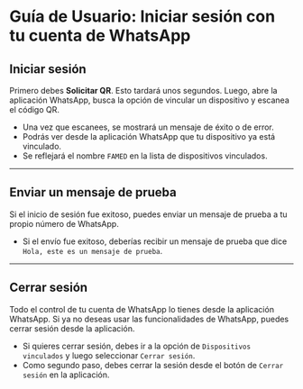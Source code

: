 # Guía de Usuario: Iniciar sesión con tu cuenta de WhatsApp

## Iniciar sesión

Primero debes **Solicitar QR**. Esto tardará unos segundos. Luego, abre la aplicación WhatsApp, busca la opción de vincular un dispositivo y escanea el código QR.

- Una vez que escanees, se mostrará un mensaje de éxito o de error.
- Podrás ver desde la aplicación WhatsApp que tu dispositivo ya está vinculado.
- Se reflejará el nombre `FAMED` en la lista de dispositivos vinculados.

---

## Enviar un mensaje de prueba

Si el inicio de sesión fue exitoso, puedes enviar un mensaje de prueba a tu propio número de WhatsApp.

- Si el envío fue exitoso, deberías recibir un mensaje de prueba que dice `Hola, este es un mensaje de prueba`.

---

## Cerrar sesión

Todo el control de tu cuenta de WhatsApp lo tienes desde la aplicación WhatsApp. Si ya no deseas usar las funcionalidades de WhatsApp, puedes cerrar sesión desde la aplicación.

- Si quieres cerrar sesión, debes ir a la opción de `Dispositivos vinculados` y luego seleccionar `Cerrar sesión`.
- Como segundo paso, debes cerrar la sesión desde el botón de `Cerrar sesión` en la aplicación.
